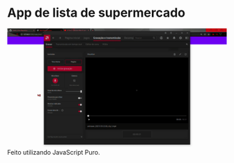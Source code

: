 <h1>App de lista de supermercado</h1>

<img src='./README/img.gif'>
Feito utilizando JavaScript Puro.